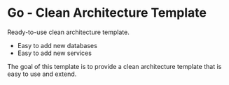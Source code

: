 # Go - Clean Architecture Template 

Ready-to-use clean architecture template. 

- Easy to add new databases
- Easy to add new services

The goal of this template is to provide a clean architecture template that is easy to use and extend. 